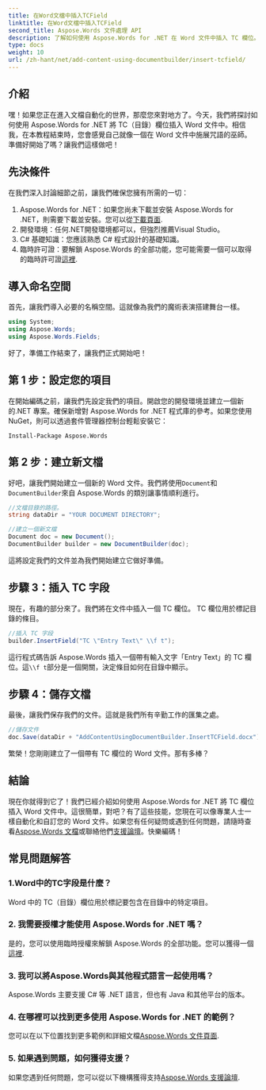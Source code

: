```yaml
---
title: 在Word文檔中插入TCField
linktitle: 在Word文檔中插入TCField
second_title: Aspose.Words 文件處理 API
description: 了解如何使用 Aspose.Words for .NET 在 Word 文件中插入 TC 欄位。請遵循我們的無縫文件自動化逐步指南。
type: docs
weight: 10
url: /zh-hant/net/add-content-using-documentbuilder/insert-tcfield/
---
```

## 介紹

嘿！如果您正在進入文檔自動化的世界，那麼您來對地方了。今天，我們將探討如何使用 Aspose.Words for .NET 將 TC（目錄）欄位插入 Word 文件中。相信我，在本教程結束時，您會感覺自己就像一個在 Word 文件中施展咒語的巫師。準備好開始了嗎？讓我們這樣做吧！

## 先決條件

在我們深入討論細節之前，讓我們確保您擁有所需的一切：

1.  Aspose.Words for .NET：如果您尚未下載並安裝 Aspose.Words for .NET，則需要下載並安裝。您可以從[下載頁面](https://releases.aspose.com/words/net/).
2. 開發環境：任何.NET開發環境都可以，但強烈推薦Visual Studio。
3. C# 基礎知識：您應該熟悉 C# 程式設計的基礎知識。
4. 臨時許可證：要解鎖 Aspose.Words 的全部功能，您可能需要一個可以取得的臨時許可證[這裡](https://purchase.aspose.com/temporary-license/).

## 導入命名空間

首先，讓我們導入必要的名稱空間。這就像為我們的魔術表演搭建舞台一樣。

```csharp
using System;
using Aspose.Words;
using Aspose.Words.Fields;
```

好了，準備工作結束了，讓我們正式開始吧！

## 第 1 步：設定您的項目

在開始編碼之前，讓我們先設定我們的項目。開啟您的開發環境並建立一個新的.NET 專案。確保新增對 Aspose.Words for .NET 程式庫的參考。如果您使用 NuGet，則可以透過套件管理器控制台輕鬆安裝它：

```shell
Install-Package Aspose.Words
```

## 第 2 步：建立新文檔

好吧，讓我們開始建立一個新的 Word 文件。我們將使用`Document`和`DocumentBuilder`來自 Aspose.Words 的類別讓事情順利進行。

```csharp
//文檔目錄的路徑。
string dataDir = "YOUR DOCUMENT DIRECTORY";

//建立一個新文檔
Document doc = new Document();
DocumentBuilder builder = new DocumentBuilder(doc);
```

這將設定我們的文件並為我們開始建立它做好準備。

## 步驟 3：插入 TC 字段

現在，有趣的部分來了。我們將在文件中插入一個 TC 欄位。 TC 欄位用於標記目錄的條目。

```csharp
//插入 TC 字段
builder.InsertField("TC \"Entry Text\" \\f t");
```

這行程式碼告訴 Aspose.Words 插入一個帶有輸入文字「Entry Text」的 TC 欄位。這`\\f t`部分是一個開關，決定條目如何在目錄中顯示。

## 步驟 4：儲存文檔

最後，讓我們保存我們的文件。這就是我們所有辛勤工作的匯集之處。

```csharp
//儲存文件
doc.Save(dataDir + "AddContentUsingDocumentBuilder.InsertTCField.docx");
```

繁榮！您剛剛建立了一個帶有 TC 欄位的 Word 文件。那有多棒？

## 結論

現在你就得到它了！我們已經介紹如何使用 Aspose.Words for .NET 將 TC 欄位插入 Word 文件中。這很簡單，對吧？有了這些技能，您現在可以像專業人士一樣自動化和自訂您的 Word 文件。如果您有任何疑問或遇到任何問題，請隨時查看[Aspose.Words 文檔](https://reference.aspose.com/words/net/)或聯絡他們[支援論壇](https://forum.aspose.com/c/words/8)。快樂編碼！

## 常見問題解答

### 1.Word中的TC字段是什麼？

Word 中的 TC（目錄）欄位用於標記要包含在目錄中的特定項目。

### 2. 我需要授權才能使用 Aspose.Words for .NET 嗎？

是的，您可以使用臨時授權來解鎖 Aspose.Words 的全部功能。您可以獲得一個[這裡](https://purchase.aspose.com/temporary-license/).

### 3. 我可以將Aspose.Words與其他程式語言一起使用嗎？

Aspose.Words 主要支援 C# 等 .NET 語言，但也有 Java 和其他平台的版本。

### 4. 在哪裡可以找到更多使用 Aspose.Words for .NET 的範例？

您可以在以下位置找到更多範例和詳細文檔[Aspose.Words 文件頁面](https://reference.aspose.com/words/net/).

### 5. 如果遇到問題，如何獲得支援？

如果您遇到任何問題，您可以從以下機構獲得支持[Aspose.Words 支援論壇](https://forum.aspose.com/c/words/8).
